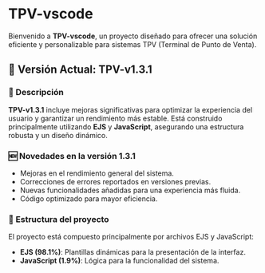 # TPV-vscode

Bienvenido a **TPV-vscode**, un proyecto diseñado para ofrecer una solución eficiente y personalizable para sistemas TPV (Terminal de Punto de Venta).

## 🚀 Versión Actual: TPV-v1.3.1

### 📝 Descripción

**TPV-v1.3.1** incluye mejoras significativas para optimizar la experiencia del usuario y garantizar un rendimiento más estable. Está construido principalmente utilizando **EJS** y **JavaScript**, asegurando una estructura robusta y un diseño dinámico.

### 🆕 Novedades en la versión 1.3.1

- Mejoras en el rendimiento general del sistema.
- Correcciones de errores reportados en versiones previas.
- Nuevas funcionalidades añadidas para una experiencia más fluida.
- Código optimizado para mayor eficiencia.

### 📂 Estructura del proyecto

El proyecto está compuesto principalmente por archivos EJS y JavaScript:

- **EJS (98.1%)**: Plantillas dinámicas para la presentación de la interfaz.
- **JavaScript (1.9%)**: Lógica para la funcionalidad del sistema.

###
